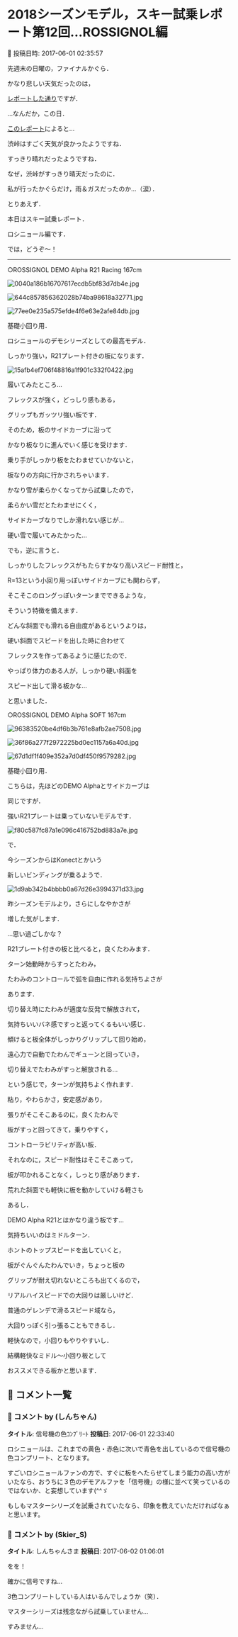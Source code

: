 # 2018シーズンモデル，スキー試乗レポート第12回…ROSSIGNOL編

📅 投稿日時: 2017-06-01 02:35:57

先週末の日曜の，ファイナルかぐら．


かなり悲しい天気だったのは，


[レポートした通り](eeeea2731c4fd34e3a1bc13639c19f66f.md)ですが．





…なんだか，この日．


[このレポート](https://blogs.yahoo.co.jp/mouse_tyu/64244149.html#64244149)によると…


渋峠はすごく天気が良かったようですね．


すっきり晴れだったようですね．





なぜ，渋峠がすっきり晴天だったのに．


私が行ったかぐらだけ，雨＆ガスだったのか…（涙）．





とりあえず．


本日はスキー試乗レポート．


ロシニョール編です．





では，どうぞ～！[]()


---





○ROSSIGNOL DEMO Alpha R21 Racing 167cm







![0040a186b16707617ecdb5bf83d7db4e.jpg](images/0040a186b16707617ecdb5bf83d7db4e.jpg)









![644c857856362028b74ba98618a32771.jpg](images/644c857856362028b74ba98618a32771.jpg)









![77ee0e235a575efde4f6e63e2afe84db.jpg](images/77ee0e235a575efde4f6e63e2afe84db.jpg)







基礎小回り用．





ロシニョールのデモシリーズとしての最高モデル．


しっかり強い，R21プレート付きの板になります．




![15afb4ef706f48816a1f901c332f0422.jpg](images/15afb4ef706f48816a1f901c332f0422.jpg)







履いてみたところ…


フレックスが強く，どっしり感もある，


グリップもガッツリ強い板です．


そのため，板のサイドカーブに沿って


かなり板なりに進んでいく感じを受けます．


乗り手がしっかり板をたわませていかないと，


板なりの方向に行かされちゃいます．


かなり雪が柔らかくなってから試乗したので，


柔らかい雪だとたわませにくく，


サイドカーブなりでしか滑れない感じが…


硬い雪で履いてみたかった…





でも，逆に言うと．


しっかりしたフレックスがもたらすかなり高いスピード耐性と，


R=13という小回り用っぽいサイドカーブにも関わらず，


そこそこのロングっぽいターンまでできるような，


そういう特徴を備えます．





どんな斜面でも滑れる自由度があるというよりは，


硬い斜面でスピードを出した時に合わせて


フレックスを作ってあるように感じたので．


やっぱり体力のある人が，しっかり硬い斜面を


スピード出して滑る板かな…


と思いました．[]()








○ROSSIGNOL DEMO Alpha SOFT 167cm







![96383520be4df6b3b761e8afb2ae7508.jpg](images/96383520be4df6b3b761e8afb2ae7508.jpg)









![36f86a277f2972225bd0ec1157a6a40d.jpg](images/36f86a277f2972225bd0ec1157a6a40d.jpg)









![67d1df1f409e352a7d0df450f9579282.jpg](images/67d1df1f409e352a7d0df450f9579282.jpg)







基礎小回り用．





こちらは，先ほどのDEMO Alphaとサイドカーブは


同じですが．


強いR21プレートは乗っていないモデルです．




![f80c587fc87a1e096c416752bd883a7e.jpg](images/f80c587fc87a1e096c416752bd883a7e.jpg)







で．


今シーズンからはKonectとかいう


新しいビンディングが乗るようで．




![1d9ab342b4bbbb0a67d26e3994371d33.jpg](images/1d9ab342b4bbbb0a67d26e3994371d33.jpg)




昨シーズンモデルより，さらにしなやかさが


増した気がします．


…思い過ごしかな？





R21プレート付きの板と比べると，良くたわみます．


ターン始動時からすっとたわみ，


たわみのコントロールで弧を自由に作れる気持ちよさが


あります．


切り替え時にたわみが適度な反発で解放されて，


気持ちいいバネ感ですっと返ってくるもいい感じ．





傾けると板全体がしっかりグリップして回り始め，


遠心力で自動でたわんでギューンと回っていき，


切り替えでたわみがすっと解放される…


という感じで，ターンが気持ちよく作れます．





粘り，やわらかさ，安定感があり，


張りがそこそこあるのに，良くたわんで


板がすっと回ってきて，乗りやすく，


コントローラビリティが高い板．





それなのに，スピード耐性はそこそこあって，


板が叩かれることなく，しっとり感があります．


荒れた斜面でも軽快に板を動かしていける軽さも


あるし．


DEMO Alpha R21とはかなり違う板です…





気持ちいいのはミドルターン．


ホントのトップスピードを出していくと，


板がぐんぐんたわんでいき，ちょっと板の


グリップが耐え切れないところも出てくるので，


リアルハイスピードでの大回りは厳しいけど．


普通のゲレンデで滑るスピード域なら，


大回りっぽく引っ張ることもできるし．


軽快なので，小回りもやりやすいし．





結構軽快なミドル～小回り板として


おススメできる板かと思います．

## 💬 コメント一覧

### 💬 コメント by (しんちゃん)
**タイトル**: 信号機の色ｺﾝﾌﾟﾘｰﾄ
**投稿日**: 2017-06-01 22:33:40

ロシニョールは、これまでの黄色・赤色に次いで青色を出しているので信号機の色コンプリート、となります。

すごいロシニョールファンの方で、すぐに板をへたらせてしまう能力の高い方がいたなら、おうちに３色のデモアルファを「信号機」の様に並べて笑っているのではないか、と妄想しています(^^ゞ



もしもマスターシリーズを試乗されていたなら、印象を教えていただければなぁと思います。

### 💬 コメント by (Skier_S)
**タイトル**: しんちゃんさま
**投稿日**: 2017-06-02 01:06:01

をを！

確かに信号ですね…

3色コンプリートしている人はいるんでしょうか（笑）．



マスターシリーズは残念ながら試乗していません…

すみません…

